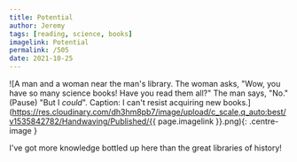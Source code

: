 ```yaml
---
title: Potential
author: Jeremy
tags: [reading, science, books]
imagelink: Potential
permalink: /505
date: 2021-10-25
---
```


![A man and a woman near the man's library. The woman asks, "Wow, you have so many science books! Have you read them all?" The man says, "No." (Pause) "But I *could*". Caption: I can't resist acquiring new books.](https://res.cloudinary.com/dh3hm8pb7/image/upload/c_scale,q_auto:best/v1535842782/Handwaving/Published/{{ page.imagelink }}.png){: .centre-image }

I've got more knowledge bottled up here than the great libraries of history!

